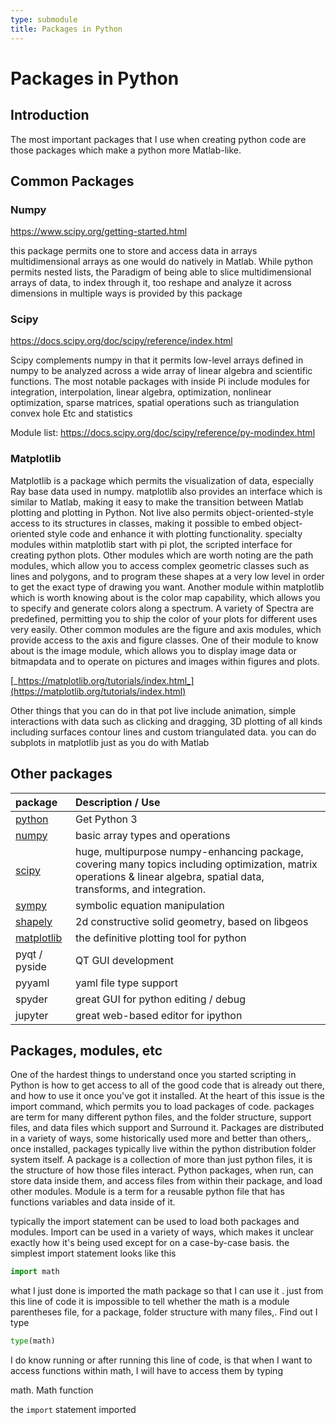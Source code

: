 ```yaml
---
type: submodule
title: Packages in Python
---
```


# Packages in Python

## Introduction

The most important packages that I use when creating python code are those packages which make a python more Matlab-like.

## Common Packages

### Numpy

<https://www.scipy.org/getting-started.html>

this package permits one to store and access data in arrays multidimensional arrays as one would do natively in Matlab. While python permits nested lists, the Paradigm of being able to slice multidimensional arrays of data, to index through it, too reshape and analyze it across dimensions in multiple ways is provided by this package

### Scipy

<https://docs.scipy.org/doc/scipy/reference/index.html>

Scipy complements numpy in that it permits low-level arrays defined in numpy to be analyzed across a wide array of linear algebra and scientific functions. The most notable packages with inside Pi include modules for integration, interpolation, linear algebra, optimization, nonlinear optimization, sparse matrices, spatial operations such as triangulation convex hole Etc and statistics

Module list: <https://docs.scipy.org/doc/scipy/reference/py-modindex.html>

### Matplotlib

Matplotlib is a package which permits the visualization of data, especially Ray base data used in numpy. matplotlib also provides an interface which is similar to Matlab, making it easy to make the transition between Matlab plotting and plotting in Python. Not live also permits object-oriented-style access to its structures in classes, making it possible to embed object-oriented style code and enhance it with plotting functionality. specialty modules within matplotlib start with pi plot, the scripted interface for creating python plots. Other modules which are worth noting are the path modules, which allow you to access complex geometric classes such as lines and polygons, and to program these shapes at a very low level in order to get the exact type of drawing you want. Another module within matplotlib which is worth knowing about is the color map capability, which allows you to specify and generate colors along a spectrum. A variety of Spectra are predefined, permitting you to ship the color of your plots for different uses very easily. Other common modules are the figure and axis modules, which provide access to the axis and figure classes. One of their module to know about is the image module, which allows you to display image data or bitmapdata and to operate on pictures and images within figures and plots.

[_https://matplotlib.org/tutorials/index.html_](https://matplotlib.org/tutorials/index.html)

Other things that you can do in that pot live include animation, simple interactions with data such as clicking and dragging, 3D plotting of all kinds including surfaces contour lines and custom triangulated data. you can do subplots in matplotlib just as you do with Matlab

## Other packages

| package                                             | Description / Use                                                                                                                                                       |
|:----------------------------------------------------|:------------------------------------------------------------------------------------------------------------------------------------------------------------------------|
| [python](https://docs.python.org/3/)                | Get Python 3                                                                                                                                                            |
| [numpy](http://docs.scipy.org/doc/numpy-dev/dev/)   | basic array types and operations                                                                                                                                        |
| [scipy](http://docs.scipy.org/doc/scipy/reference/) | huge, multipurpose numpy-enhancing package, covering many topics including optimization, matrix operations & linear algebra, spatial data, transforms, and integration. |
| [sympy]()                                           | symbolic equation manipulation                                                                                                                                          |
| [shapely]()                                         | 2d constructive solid geometry, based on libgeos                                                                                                                        |
| [matplotlib]()                                      | the definitive plotting tool for python                                                                                                                                 |
| pyqt / pyside                                       | QT GUI development                                                                                                                                                      |
| pyyaml                                              | yaml file type support                                                                                                                                                  |
| spyder                                              | great GUI for python editing / debug                                                                                                                                    |
| jupyter                                             | great web-based editor for ipython                                                                                                                                      |

## Packages, modules, etc

One of the hardest things to understand once you started scripting in Python is how to get access to all of the good code that is already out there, and how to use it once you've got it installed. At the heart of this issue is the import command, which permits you to load packages of code. packages are term for many different python files, and the folder structure, support files, and data files which support and Surround it. Packages are distributed in a variety of ways, some historically used more and better than others,. once installed, packages typically live within the python distribution folder system itself. A package is a collection of more than just python files, it is the structure of how those files interact. Python packages, when run, can store data inside them, and access files from within their package, and load other modules. Module is a term for a reusable python file that has functions variables and data inside of it.

typically the import statement can be used to load both packages and modules. Import can be used in a variety of ways, which makes it unclear exactly how it's being used except for on a case-by-case basis. the simplest import statement looks like this

```python
import math
```
what I just done is imported the math package so that I can use it . just from this line of code it is impossible to tell whether the math is a module parentheses file, for a package, folder structure with many files,. Find out I type

```python
type(math)
```

I do know running or after running this line of code, is that when I want to access functions within math, I will have to access them by typing

math. Math function

the ```import``` statement imported